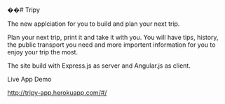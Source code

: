��# Tripy

The new applciation for you to build and plan your next trip.

Plan your next trip, print it and take it with you. You will have tips, history, the public transport you need and more importent information for you to enjoy your trip the most.

The site build with Express.js as server and Angular.js as client.

Live App Demo

http://tripy-app.herokuapp.com/#/
